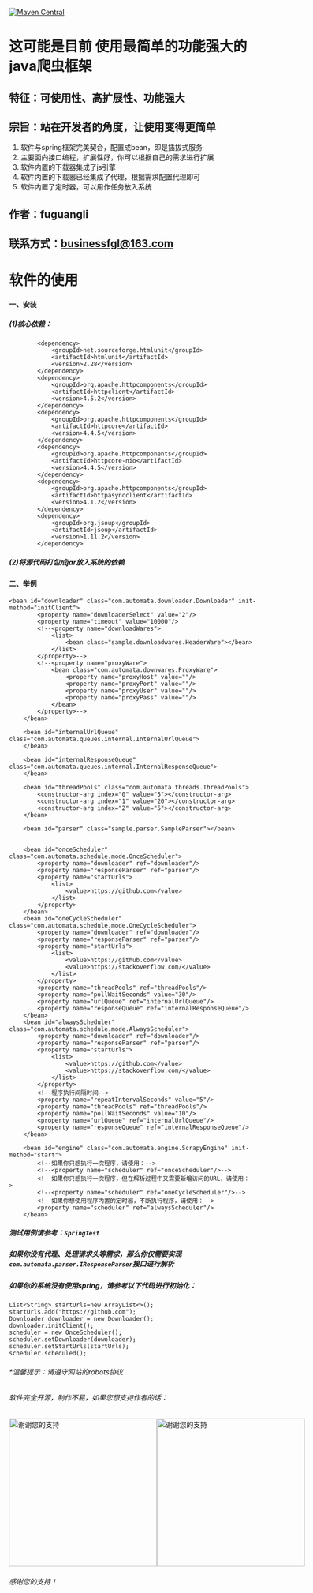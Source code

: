 [![Maven Central](https://img.shields.io/maven-central/v/io.github.fuguangli/scrapy-mars.svg?label=Maven%20Central)](https://search.maven.org/artifact/io.github.fuguangli/scrapy-mars)
# 这可能是目前 使用最简单的功能强大的java爬虫框架  

## 特征：可使用性、高扩展性、功能强大  

## 宗旨：站在开发者的角度，让使用变得更简单
1. 软件与spring框架完美契合，配置成bean，即是插拔式服务
2. 主要面向接口编程，扩展性好，你可以根据自己的需求进行扩展
3. 软件内置的下载器集成了js引擎
4. 软件内置的下载器已经集成了代理，根据需求配置代理即可
5. 软件内置了定时器，可以用作任务放入系统

## 作者：fuguangli

## 联系方式：businessfgl@163.com

# 软件的使用

#### 一、安装

##### (1)核心依赖：

            <dependency>
                <groupId>net.sourceforge.htmlunit</groupId>
                <artifactId>htmlunit</artifactId>
                <version>2.28</version>
            </dependency>
            <dependency>
                <groupId>org.apache.httpcomponents</groupId>
                <artifactId>httpclient</artifactId>
                <version>4.5.2</version>
            </dependency>
            <dependency>
                <groupId>org.apache.httpcomponents</groupId>
                <artifactId>httpcore</artifactId>
                <version>4.4.5</version>
            </dependency>
            <dependency>
                <groupId>org.apache.httpcomponents</groupId>
                <artifactId>httpcore-nio</artifactId>
                <version>4.4.5</version>
            </dependency>
            <dependency>
                <groupId>org.apache.httpcomponents</groupId>
                <artifactId>httpasyncclient</artifactId>
                <version>4.1.2</version>
            </dependency>
            <dependency>
                <groupId>org.jsoup</groupId>
                <artifactId>jsoup</artifactId>
                <version>1.11.2</version>
            </dependency>
##### (2)将源代码打包成jar放入系统的依赖

#### 二、举例
    <bean id="downloader" class="com.automata.downloader.Downloader" init-method="initClient">
            <property name="downloaderSelect" value="2"/>
            <property name="timeout" value="10000"/>
            <!--<property name="downloadWares">
                <list>
                    <bean class="sample.downloadwares.HeaderWare"></bean>
                </list>
            </property>-->
            <!--<property name="proxyWare">
                <bean class="com.automata.downwares.ProxyWare">
                    <property name="proxyHost" value=""/>
                    <property name="proxyPort" value=""/>
                    <property name="proxyUser" value=""/>
                    <property name="proxyPass" value=""/>
                </bean>
            </property>-->
        </bean>
    
        <bean id="internalUrlQueue" class="com.automata.queues.internal.InternalUrlQueue">
        </bean>
    
        <bean id="internalResponseQueue" class="com.automata.queues.internal.InternalResponseQueue">
        </bean>
    
        <bean id="threadPools" class="com.automata.threads.ThreadPools">
            <constructor-arg index="0" value="5"></constructor-arg>
            <constructor-arg index="1" value="20"></constructor-arg>
            <constructor-arg index="2" value="5"></constructor-arg>
        </bean>
    
        <bean id="parser" class="sample.parser.SampleParser"></bean>
    
    
        <bean id="onceScheduler" class="com.automata.schedule.mode.OnceScheduler">
            <property name="downloader" ref="downloader"/>
            <property name="responseParser" ref="parser"/>
            <property name="startUrls">
                <list>
                    <value>https://github.com</value>
                </list>
            </property>
        </bean>
        <bean id="oneCycleScheduler" class="com.automata.schedule.mode.OneCycleScheduler">
            <property name="downloader" ref="downloader"/>
            <property name="responseParser" ref="parser"/>
            <property name="startUrls">
                <list>
                    <value>https://github.com</value>
                    <value>https://stackoverflow.com/</value>
                </list>
            </property>
            <property name="threadPools" ref="threadPools"/>
            <property name="pollWaitSeconds" value="30"/>
            <property name="urlQueue" ref="internalUrlQueue"/>
            <property name="responseQueue" ref="internalResponseQueue"/>
        </bean>
        <bean id="alwaysScheduler" class="com.automata.schedule.mode.AlwaysScheduler">
            <property name="downloader" ref="downloader"/>
            <property name="responseParser" ref="parser"/>
            <property name="startUrls">
                <list>
                    <value>https://github.com</value>
                    <value>https://stackoverflow.com/</value>
                </list>
            </property>
            <!--程序执行间隔时间-->
            <property name="repeatIntervalSeconds" value="5"/>
            <property name="threadPools" ref="threadPools"/>
            <property name="pollWaitSeconds" value="10"/>
            <property name="urlQueue" ref="internalUrlQueue"/>
            <property name="responseQueue" ref="internalResponseQueue"/>
        </bean>
    
        <bean id="engine" class="com.automata.engine.ScrapyEngine" init-method="start">
            <!--如果你只想执行一次程序，请使用：-->
            <!--<property name="scheduler" ref="onceScheduler"/>-->
            <!--如果你只想执行一次程序，但在解析过程中又需要新增访问的URL，请使用：-->
            <!--<property name="scheduler" ref="oneCycleScheduler"/>-->
            <!--如果你想使用程序内置的定时器，不断执行程序，请使用：-->
            <property name="scheduler" ref="alwaysScheduler"/>
        </bean>
        
##### 测试用例请参考：<code>SpringTest</code>
##### 如果你没有代理、处理请求头等需求，那么你仅需要实现<code>com.automata.parser.IResponseParser</code>接口进行解析
##### 如果你的系统没有使用spring，请参考以下代码进行初始化：

    List<String> startUrls=new ArrayList<>();
    startUrls.add("https://github.com");
    Downloader downloader = new Downloader();
    downloader.initClient();
    scheduler = new OnceScheduler();
    scheduler.setDownloader(downloader);
    scheduler.setStartUrls(startUrls);
    scheduler.scheduled();


###### _*温馨提示：请遵守网站的robots协议_
###### 软件完全开源，制作不易，如果您想支持作者的话：
<div style="display: flex;">
    <img src="https://homesteader.oss-cn-beijing.aliyuncs.com/wepaycode.png" alt="谢谢您的支持" width="300" height="auto">
    <img src="https://homesteader.oss-cn-beijing.aliyuncs.com/alipaycode.jpg" alt="谢谢您的支持" width="300" height="auto">
</div>


###### 感谢您的支持！
